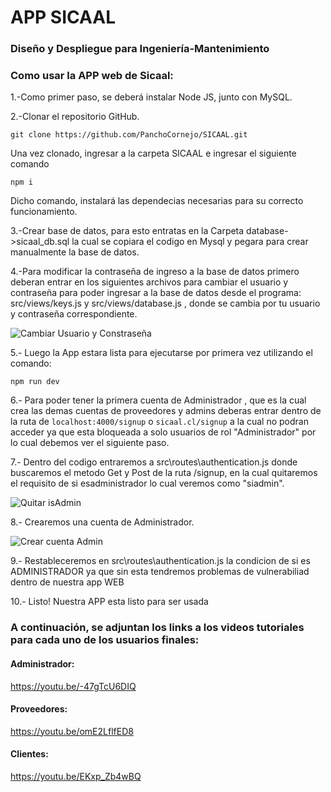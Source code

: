 # APP SICAAL

### Diseño y Despliegue para Ingeniería-Mantenimiento

### Como usar la APP web de Sicaal:

1.-Como primer paso, se deberá instalar Node JS, junto con MySQL.

2.-Clonar el repositorio GitHub.

```git clone https://github.com/PanchoCornejo/SICAAL.git  ```

Una vez clonado, ingresar a la carpeta SICAAL e ingresar el siguiente comando

```npm i  ```

Dicho comando, instalará las dependecias necesarias para su correcto funcionamiento.

3.-Crear base de datos, para esto entratas en la Carpeta database->sicaal_db.sql la cual se copiara el codigo en Mysql y pegara para crear manualmente la base de datos.

4.-Para modificar la contraseña de ingreso a la base de datos primero deberan entrar en los siguientes archivos para cambiar el usuario y contraseña para poder ingresar a la base de datos desde el programa: src/views/keys.js y src/views/database.js , donde se cambia por tu usuario y contraseña correspondiente.

![Cambiar Usuario y Constraseña](https://cdn.discordapp.com/attachments/1011352576932970546/1051016264937648179/image.png)

5.- Luego la App estara lista para ejecutarse por primera vez utilizando el comando:

```npm run dev ```

6.- Para poder tener la primera cuenta de Administrador , que es la cual crea las demas cuentas de proveedores y admins deberas entrar dentro de la ruta de  ```localhost:4000/signup```  o ```sicaal.cl/signup``` a la cual no podran acceder ya que esta bloqueada a solo usuarios de rol "Administrador" por lo cual debemos ver el siguiente paso.

7.- Dentro del codigo entraremos a src\routes\authentication.js donde buscaremos el metodo Get y Post de la ruta /signup, en la cual quitaremos el requisito de si esadministrador lo cual veremos como "siadmin". 


![Quitar isAdmin](https://media.discordapp.net/attachments/1011352576932970546/1051017926989336616/image.png)

8.- Crearemos una cuenta de Administrador.


![Crear cuenta Admin](https://cdn.discordapp.com/attachments/1011352576932970546/1051018465118519377/image.png)

9.- Restableceremos en src\routes\authentication.js la condicion de si es ADMINISTRADOR ya que sin esta tendremos problemas de vulnerabiliad dentro de nuestra app WEB

10.- Listo! Nuestra APP esta listo para ser usada

### A continuación, se adjuntan los links a los videos tutoriales para cada uno de los usuarios finales:

#### Administrador:
https://youtu.be/-47gTcU6DIQ 
#### Proveedores:
https://youtu.be/omE2LflfED8
#### Clientes:
https://youtu.be/EKxp_Zb4wBQ






